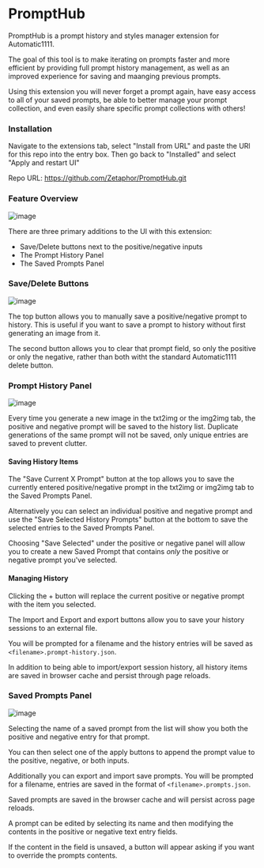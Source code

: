 # PromptHub

PromptHub is a prompt history and styles manager extension for Automatic1111.

The goal of this tool is to make iterating on prompts faster and more efficient by providing full prompt history management, as well as an improved experience for saving and maanging previous prompts.

Using this extension you will never forget a prompt again, have easy access to all of your saved prompts, be able to better manage your prompt collection, and even easily share specific prompt collections with others!

### Installation

Navigate to the extensions tab, select "Install from URL" and paste the URl for this repo into the entry box. Then go back to "Installed" and select "Apply and restart UI"

Repo URL: https://github.com/Zetaphor/PromptHub.git

### Feature Overview

![image](https://user-images.githubusercontent.com/3112763/227691648-9773fd84-f358-4da8-9d36-8e965f9e9d32.png)

There are three primary additions to the UI with this extension:

* Save/Delete buttons next to the positive/negative inputs
* The Prompt History Panel
* The Saved Prompts Panel

### Save/Delete Buttons

![image](https://user-images.githubusercontent.com/3112763/227691910-7a1c8cdc-bc0e-45e4-860d-49ecb357b910.png)

The top button allows you to manually save a positive/negative prompt to history. This is useful if you want to save a prompt to history without first generating an image from it.

The second button allows you to clear that prompt field, so only the positive or only the negative, rather than both witht the standard Automatic1111 delete button.

### Prompt History Panel

![image](https://user-images.githubusercontent.com/3112763/227692407-d4df077a-7b1c-4f1c-b774-d9520b28ef9d.png)

Every time you generate a new image in the txt2img or the img2img tab, the positive and negative prompt will be saved to the history list.
Duplicate generations of the same prompt will not be saved, only unique entries are saved to prevent clutter.

#### Saving History Items
The "Save Current X Prompt" button at the top allows you to save the currently entered positive/negative prompt in the txt2img or img2img tab to the Saved Prompts Panel.

Alternatively you can select an individual positive and negative prompt and use the "Save Selected History Prompts" button at the bottom to save the selected entries to the Saved Prompts Panel.

Choosing "Save Selected" under the positive or negative panel will allow you to create a new Saved Prompt that contains _only_ the positive or negative prompt you've selected.

#### Managing History

Clicking the + button will replace the current positive or negative prompt with the item you selected.

The Import and Export and export buttons allow you to save your history sessions to an external file.

You will be prompted for a filename and the history entries will be saved as `<filename>.prompt-history.json`.

In addition to being able to import/export session history, all history items are saved in browser cache and persist through page reloads.

### Saved Prompts Panel

![image](https://user-images.githubusercontent.com/3112763/227693954-f67665dd-f9ec-4bbc-8c83-b49911b4f240.png)

Selecting the name of a saved prompt from the list will show you both the positive and negative entry for that prompt.

You can then select one of the apply buttons to append the prompt value to the positive, negative, or both inputs.

Additionally you can export and import save prompts. You will be prompted for a filename, entries are saved in the format of `<filename>.prompts.json`.

Saved prompts are saved in the browser cache and will persist across page reloads.

A prompt can be edited by selecting its name and then modifying the contents in the positive or negative text entry fields. 

If the content in the field is unsaved, a button will appear asking if you want to override the prompts contents.

